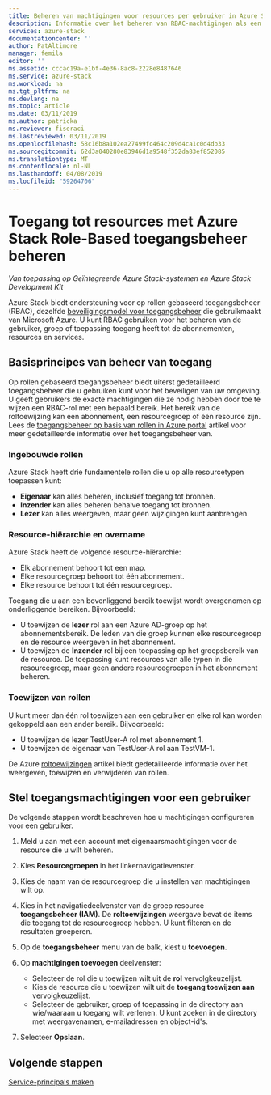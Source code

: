 ```yaml
---
title: Beheren van machtigingen voor resources per gebruiker in Azure Stack | Microsoft Docs
description: Informatie over het beheren van RBAC-machtigingen als een servicebeheerder of tenant.
services: azure-stack
documentationcenter: ''
author: PatAltimore
manager: femila
editor: ''
ms.assetid: cccac19a-e1bf-4e36-8ac8-2228e8487646
ms.service: azure-stack
ms.workload: na
ms.tgt_pltfrm: na
ms.devlang: na
ms.topic: article
ms.date: 03/11/2019
ms.author: patricka
ms.reviewer: fiseraci
ms.lastreviewed: 03/11/2019
ms.openlocfilehash: 58c16b8a102ea27499fc464c209d4ca1c0d4db33
ms.sourcegitcommit: 62d3a040280e83946d1a9548f352da83ef852085
ms.translationtype: MT
ms.contentlocale: nl-NL
ms.lasthandoff: 04/08/2019
ms.locfileid: "59264706"
---
```

# <a name="manage-access-to-resources-with-azure-stack-role-based-access-control"></a>Toegang tot resources met Azure Stack Role-Based toegangsbeheer beheren

*Van toepassing op Geïntegreerde Azure Stack-systemen en Azure Stack Development Kit*

Azure Stack biedt ondersteuning voor op rollen gebaseerd toegangsbeheer (RBAC), dezelfde [beveiligingsmodel voor toegangsbeheer](https://docs.microsoft.com/azure/role-based-access-control/overview) die gebruikmaakt van Microsoft Azure. U kunt RBAC gebruiken voor het beheren van de gebruiker, groep of toepassing toegang heeft tot de abonnementen, resources en services.

## <a name="basics-of-access-management"></a>Basisprincipes van beheer van toegang

Op rollen gebaseerd toegangsbeheer biedt uiterst gedetailleerd toegangsbeheer die u gebruiken kunt voor het beveiligen van uw omgeving. U geeft gebruikers de exacte machtigingen die ze nodig hebben door toe te wijzen een RBAC-rol met een bepaald bereik. Het bereik van de roltoewijzing kan een abonnement, een resourcegroep of één resource zijn. Lees de [toegangsbeheer op basis van rollen in Azure portal](https://docs.microsoft.com/azure/role-based-access-control/overview) artikel voor meer gedetailleerde informatie over het toegangsbeheer van.

### <a name="built-in-roles"></a>Ingebouwde rollen

Azure Stack heeft drie fundamentele rollen die u op alle resourcetypen toepassen kunt:

* **Eigenaar** kan alles beheren, inclusief toegang tot bronnen.
* **Inzender** kan alles beheren behalve toegang tot bronnen.
* **Lezer** kan alles weergeven, maar geen wijzigingen kunt aanbrengen.

### <a name="resource-hierarchy-and-inheritance"></a>Resource-hiërarchie en overname

Azure Stack heeft de volgende resource-hiërarchie:

* Elk abonnement behoort tot een map.
* Elke resourcegroep behoort tot één abonnement.
* Elke resource behoort tot één resourcegroep.

Toegang die u aan een bovenliggend bereik toewijst wordt overgenomen op onderliggende bereiken. Bijvoorbeeld:

* U toewijzen de **lezer** rol aan een Azure AD-groep op het abonnementsbereik. De leden van die groep kunnen elke resourcegroep en de resource weergeven in het abonnement.
* U toewijzen de **Inzender** rol bij een toepassing op het groepsbereik van de resource. De toepassing kunt resources van alle typen in die resourcegroep, maar geen andere resourcegroepen in het abonnement beheren.

### <a name="assigning-roles"></a>Toewijzen van rollen

U kunt meer dan één rol toewijzen aan een gebruiker en elke rol kan worden gekoppeld aan een ander bereik. Bijvoorbeeld:

* U toewijzen de lezer TestUser-A rol met abonnement 1.
* U toewijzen de eigenaar van TestUser-A rol aan TestVM-1.

De Azure [roltoewijzingen](https://docs.microsoft.com/azure/role-based-access-control/role-assignments-portal) artikel biedt gedetailleerde informatie over het weergeven, toewijzen en verwijderen van rollen.

## <a name="set-access-permissions-for-a-user"></a>Stel toegangsmachtigingen voor een gebruiker

De volgende stappen wordt beschreven hoe u machtigingen configureren voor een gebruiker.

1. Meld u aan met een account met eigenaarsmachtigingen voor de resource die u wilt beheren.
2. Kies **Resourcegroepen** in het linkernavigatievenster.
3. Kies de naam van de resourcegroep die u instellen van machtigingen wilt op.
4. Kies in het navigatiedeelvenster van de groep resource **toegangsbeheer (IAM)**. De **roltoewijzingen** weergave bevat de items die toegang tot de resourcegroep hebben. U kunt filteren en de resultaten groeperen.
5. Op de **toegangsbeheer** menu van de balk, kiest u **toevoegen**.
6. Op **machtigingen toevoegen** deelvenster:

   * Selecteer de rol die u toewijzen wilt uit de **rol** vervolgkeuzelijst.
   * Kies de resource die u toewijzen wilt uit de **toegang toewijzen aan** vervolgkeuzelijst.
   * Selecteer de gebruiker, groep of toepassing in de directory aan wie/waaraan u toegang wilt verlenen. U kunt zoeken in de directory met weergavenamen, e-mailadressen en object-id's.

7. Selecteer **Opslaan**.

## <a name="next-steps"></a>Volgende stappen

[Service-principals maken](azure-stack-create-service-principals.md)
